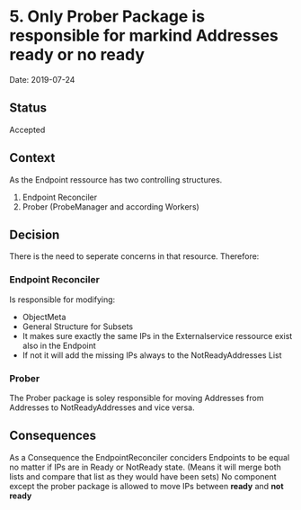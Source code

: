 # 5. Only Prober Package is responsible for markind Addresses ready or no ready

Date: 2019-07-24

## Status

Accepted

## Context

As the Endpoint ressource has two controlling structures.
1. Endpoint Reconciler
2. Prober (ProbeManager and according Workers)



## Decision

There is the need to seperate concerns in that resource. Therefore:

### Endpoint Reconciler

Is responsible for modifying:
* ObjectMeta
* General Structure for Subsets
* It makes sure exactly the same IPs in the Externalservice ressource exist also in the Endpoint
* If not it will add the missing IPs always to the NotReadyAddresses List

### Prober

The Prober package is soley responsible for moving Addresses from Addresses to NotReadyAddresses and vice versa.


## Consequences

As a Consequence the EndpointReconciler conciders Endpoints to be equal no matter if IPs are in Ready or NotReady state. (Means it will merge both lists and compare that list as they would have been sets)
No component except the prober package is allowed to move IPs between **ready** and **not ready**
